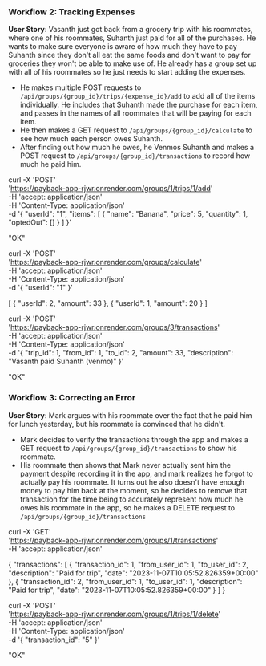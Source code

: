 ### Workflow 2: Tracking Expenses

**User Story**: Vasanth just got back from a grocery trip with his roommates, where one of his roommates, Suhanth just paid for all of the purchases. He wants to make sure everyone is aware of how much they have to pay Suhanth since they don't all eat the same foods and don't want to pay for groceries they won't be able to make use of. He already has a group set up with all of his roommates so he just needs to start adding the expenses.
- He makes multiple POST requests to `/api/groups/{group_id}/trips/{expense_id}/add` to add all of the items individually. He includes that Suhanth made the purchase for each item, and passes in the names of all roommates that will be paying for each item. 
- He then makes a GET request to `/api/groups/{group_id}/calculate` to see how much each person owes Suhanth.
- After finding out how much he owes, he Venmos Suhanth and makes a POST request to `/api/groups/{group_id}/transactions` to record how much he paid him.

curl -X 'POST' \
  'https://payback-app-rjwr.onrender.com/groups/1/trips/1/add' \
  -H 'accept: application/json' \
  -H 'Content-Type: application/json' \
  -d '{
  "userId": "1",
  "items": [
    {
      "name": "Banana",
      "price": 5,
      "quantity": 1,
      "optedOut": []
    }
  ]
}'

"OK"

curl -X 'POST' \
  'https://payback-app-rjwr.onrender.com/groups/calculate' \
  -H 'accept: application/json' \
  -H 'Content-Type: application/json' \
  -d '{
  "userId": "1"
}'

[
  {
    "userId": 2,
    "amount": 33
  },
  {
    "userId": 1,
    "amount": 20
  }
]

curl -X 'POST' \
  'https://payback-app-rjwr.onrender.com/groups/3/transactions' \
  -H 'accept: application/json' \
  -H 'Content-Type: application/json' \
  -d '{
  "trip_id": 1,
  "from_id": 1,
  "to_id": 2,
  "amount": 33,
  "description": "Vasanth paid Suhanth (venmo)"
}'

"OK"

### Workflow 3: Correcting an Error
**User Story**: Mark argues with his roommate over the fact that he paid him for lunch yesterday, but his roommate is convinced that he didn't. 
- Mark decides to verify the transactions through the app and makes a GET request to `/api/groups/{group_id}/transactions` to show his roommate.
- His roommate then shows that Mark never actually sent him the payment despite recording it in the app, and mark realizes he forgot to actually pay his roommate. It turns out he also doesn't have enough money to pay him back at the moment, so he decides to remove that transaction for the time being to accurately represent how much he owes his roommate in the app, so he makes a DELETE request to `/api/groups/{group_id}/transactions`

curl -X 'GET' \
  'https://payback-app-rjwr.onrender.com/groups/1/transactions' \
  -H 'accept: application/json'

{
  "transactions": [
    {
      "transaction_id": 1,
      "from_user_id": 1,
      "to_user_id": 2,
      "description": "Paid for trip",
      "date": "2023-11-07T10:05:52.826359+00:00"
    },
    {
      "transaction_id": 2,
      "from_user_id": 1,
      "to_user_id": 1,
      "description": "Paid for trip",
      "date": "2023-11-07T10:05:52.826359+00:00"
    }
  ]
}

curl -X 'POST' \
  'https://payback-app-rjwr.onrender.com/groups/1/trips/1/delete' \
  -H 'accept: application/json' \
  -H 'Content-Type: application/json' \
  -d '{
  "transaction_id": "5"
}'

"OK"